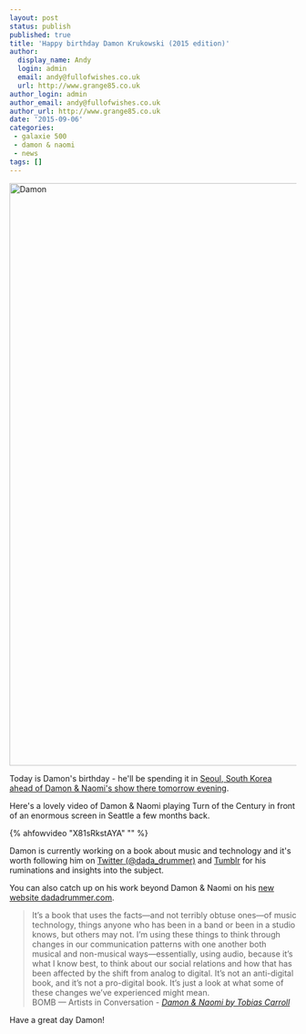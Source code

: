 ```yaml
---
layout: post
status: publish
published: true
title: 'Happy birthday Damon Krukowski (2015 edition)'
author:
  display_name: Andy
  login: admin
  email: andy@fullofwishes.co.uk
  url: http://www.grange85.co.uk
author_login: admin
author_email: andy@fullofwishes.co.uk
author_url: http://www.grange85.co.uk
date: '2015-09-06'
categories:
 - galaxie 500
 - damon & naomi
 - news
tags: []
---
```

<a data-flickr-embed="true"  href="https://www.flickr.com/photos/grange85/14030835179/in/photolist-rKsJZ7-r62cz5-s2L5bz-rKGUiZ-rKGUfn-rZSePN-rZSeKu-s3ahcg-r6mRmD-rKySxE-rHQjXV-rk6seh-q7SXAW-qyRtAX-pqi1f1-pcxWRK-oGk4HU-nUEogW-nnSaAM-nnSaHa-nnRGtn-nnSaVp-nEmske-nG8Pn6-nnRGMi-nCiJzC-nEksAA-nG8PxM-niWSor-nmYjYW-egpvn3-efJyMv-dQekJ1-dPR77r-dPR7a6-dPWH1m-dPR7kR-dPWH4o-dPQFZn-dPWHcd-dPWhUE-aYtga6-aYtfKF-dPR6PM-dPWhHL-dPWi2m-dPR74K-aU2U5H-aU2TY2-aU2TRx/" title="Damon"><img src="https://farm6.staticflickr.com/5072/14030835179_f5c9c17c3b_b.jpg" width="1024" height="1023" alt="Damon"></a>
<p class="lead">Today is Damon's birthday - he'll be spending it in <a href="/database/damon-and-naomi/shows/2015/2015-09-07-damon-and-naomi-veloso-seoul-south-korea/">Seoul, South Korea ahead of Damon & Naomi's show there tomorrow evening</a>.</p>

Here's a lovely video of Damon & Naomi playing Turn of the Century in front of an enormous screen in Seattle a few months back.

{% ahfowvideo "X81sRkstAYA" "" %}



Damon is currently working on a book about music and technology and it's worth following him on <a href="http://twitter.com/dada_drummer">Twitter (@dada_drummer)</a> and <a href="http://internationalsadhits.tumblr.com/">Tumblr</a> for his ruminations and insights into the subject.

You can also catch up on his work beyond Damon & Naomi on his <a href="http://www.dadadrummer.com/">new website dadadrummer.com</a>.

<blockquote>It’s a book that uses the facts—and not terribly obtuse ones—of music technology, things anyone who has been in a band or been in a studio knows, but others may not. I’m using these things to think through changes in our communication patterns with one another both musical and non-musical ways—essentially, using audio, because it’s what I know best, to think about our social relations and how that has been affected by the shift from analog to digital. It’s not an anti-digital book, and it’s not a pro-digital book. It’s just a look at what some of these changes we’ve experienced might mean.
	<footer>BOMB — Artists in Conversation - <cite><a href="http://bombmagazine.org/article/8989526/damon-naomi">Damon & Naomi by Tobias Carroll</a></cite></footer>
</blockquote>

Have a great day Damon!



